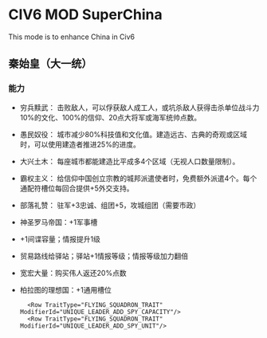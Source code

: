 # CIV6 MOD SuperChina
This mode is to enhance China in Civ6

## 秦始皇（大一统）
### 能力
* 穷兵黩武： 击败敌人，可以俘获敌人成工人，或坑杀敌人获得击杀单位战斗力10%的文化、100%的信仰、20点大将军或海军统帅点数。
* 愚民奴役： 城市减少80%科技值和文化值。建造远古、古典的奇观或区域时，可以使用建造者推进25%的进度。
* 大兴土木： 每座城市都能建造比平成多4个区域（无视人口数量限制）。
* 霸权主义： 给信仰中国创立宗教的城邦派遣使者时，免费额外派遣4个。每个通配符槽位每回合提供+5外交支持。
* 部落礼赞： 驻军+3忠诚、组团+5，攻城组团（需要市政）
*  神圣罗马帝国：+1军事槽
* +1间谍容量；情报提升1级
* 贸易路线给驿站；驿站+1情报等级；情报等级加力翻倍
* 宽宏大量：购买伟人返还20%点数
* 柏拉图的理想国：+1通用槽位



		<Row TraitType="FLYING_SQUADRON_TRAIT" ModifierId="UNIQUE_LEADER_ADD_SPY_CAPACITY"/>
		<Row TraitType="FLYING_SQUADRON_TRAIT" ModifierId="UNIQUE_LEADER_ADD_SPY_UNIT"/>